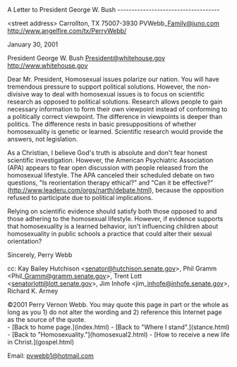  <head> <title>(PVW) Letter to President George W. Bush</title> <meta content="IE=9" http-equiv="X-UA-Compatible"></meta> <link href="css/page_style.css" rel="stylesheet" type="text/css"></link> </head><body><div class="page_style"> A Letter to President George W. Bush
------------------------------------

&lt;street address&gt;
 Carrollton, TX 75007-3930
 PVWebb\_Family@juno.com
 http://www.angelfire.com/tx/PerryWebb/

 January 30, 2001

President George W. Bush
 President@whitehouse.gov
 http://www.whitehouse.gov

Dear Mr. President,
Homosexual issues polarize our nation. You will have tremendous pressure to support political solutions. However, the non-divisive way to deal with homosexual issues is to focus on scientific research as opposed to political solutions. Research allows people to gain necessary information to form their own viewpoint instead of conforming to a politically correct viewpoint. The difference in viewpoints is deeper than politics. The difference rests in basic presuppositions of whether homosexuality is genetic or learned. Scientific research would provide the answers, not legislation.

As a Christian, I believe God's truth is absolute and don't fear honest scientific investigation. However, the American Psychiatric Association (APA) appears to fear open discussion with people released from the homosexual lifestyle. The APA canceled their scheduled debate on two questions, "Is reorientation therapy ethical?" and "Can it be effective?" (http://www.leaderu.com/orgs/narth/debate.html), because the opposition refused to participate due to political implications.

Relying on scientific evidence should satisfy both those opposed to and those adhering to the homosexual lifestyle. However, if evidence supports that homosexuality is a learned behavior, isn't influencing children about homosexuality in public schools a practice that could alter their sexual orientation?

Sincerely,
Perry Webb

cc: Kay Bailey Hutchison &lt;senator@hutchison.senate.gov&gt;, Phil Gramm &lt;Phil\_Gramm@gramm.senate.gov&gt;, Trent Lott &lt;senatorlott@lott.senate.gov&gt;, Jim Inhofe &lt;jim\_inhofe@inhofe.senate.gov&gt;, Richard K. Armey

<div class="copy">©2001 Perry Vernon Webb. You may quote this page in part or the whole as long as you
 1) do not alter the wording and
 2) reference this Internet page as the source of the quote.</div> </div>- [Back to home page.](index.html)
- [Back to "Where I stand".](stance.html)
- [Back to "Homosexuality."](homosexual2.html)
- [How to receive a new life in Christ.](gospel.html)

Email: [pvwebb1@hotmail.com](mailto:pvwebb1@hotmail.com)

